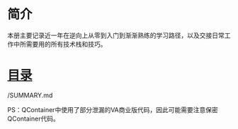 # 简介
本册主要记录近一年在逆向上从零到入门到渐渐熟练的学习路径，以及交接日常工作中所需要用的所有技术栈和技巧。

# [目录](/SUMMARY.md)
/SUMMARY.md




PS：QContainer中使用了部分泄漏的VA商业版代码，因此可能需要注意保密QContainer代码。